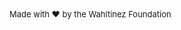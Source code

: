 <br/>
<br/>
<br/>
<span style="font-size: small">Made with ❤︎ by the Wahltinez Foundation</span>
</br>
</br>

[0]: https://wahltinez.org
[1]: https://google.com/chrome/
[2]: https://lastpass.com
[3]: https://sites.google.com
[4]: https://domains.google.com
[5]: https://www.cloudflare.com/products/registrar/
[6]: https://godaddy.com
[7]: https://www.microsoft.com/en-us/microsoft-365/business
[8]: https://workspace.google.com/
[9]: https://developers.google.com/search/docs/beginner/get-started
[10]: https://search.google.com/search-console/
[11]: https://squareup.com/us/en/online-store
[12]: https://www.shopify.com/
[13]: https://business.google.com/
[14]: https://support.google.com/business/answer/4596773
[15]: https://www.facebook.com/business/ads
[16]: https://ads.google.com/
